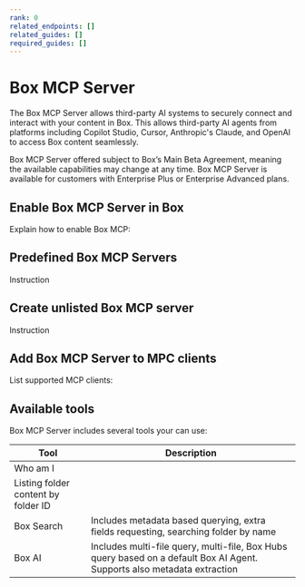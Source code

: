 ```yaml
---
rank: 0
related_endpoints: []
related_guides: []
required_guides: []
---
```


# Box MCP Server

The Box MCP Server allows third-party AI systems to securely connect and interact with your content in Box. This allows third-party AI agents from platforms including Copilot Studio, Cursor, Anthropic's Claude, and OpenAI to access Box content seamlessly.

<Message type='notice'>
  Box MCP Server offered subject to Box’s Main Beta Agreement, meaning the available capabilities may change at any time. Box MCP Server is available for customers with Enterprise Plus or Enterprise Advanced plans.
</Message>

## Enable Box MCP Server in Box

Explain how to enable Box MCP:

## Predefined Box MCP Servers

Instruction

## Create unlisted Box MCP server

Instruction

## Add Box MCP Server to MPC clients

List supported MCP clients:

## Available tools

Box MCP Server includes several tools your can use:

| Tool| Description|
|--------|--------|
| Who am I|  |
| Listing folder content by folder ID| |
| Box Search| Includes metadata based querying, extra fields requesting, searching folder by name |
| Box AI| Includes multi-file query, multi-file, Box Hubs query based on a default Box AI Agent. Supports also metadata extraction|
